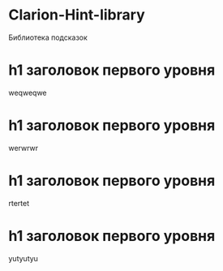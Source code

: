 # Clarion-Hint-library
Библиотека подсказок

# h1 заголовок первого уровня
weqweqwe

# h1 заголовок первого уровня
werwrwr

# h1 заголовок первого уровня
rtertet

# h1 заголовок первого уровня
yutyutyu
